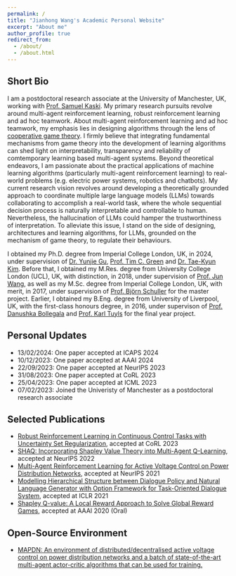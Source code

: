 ```yaml
---
permalink: /
title: "Jianhong Wang's Academic Personal Website"
excerpt: "About me"
author_profile: true
redirect_from: 
  - /about/
  - /about.html
---
```


Short Bio
-----
I am a postdoctoral research associate at the University of Manchester, UK, working with [Prof. Samuel Kaski](https://scholar.google.com/citations?user=uF6H9jMAAAAJ&hl=en). My primary research pursuits revolve around multi-agent reinforcement learning, robust reinforcement learning and ad hoc teamwork. About multi-agent reinforcement learning and ad hoc teamwork, my emphasis lies in designing algorithms through the lens of [cooperative game theory](https://en.wikipedia.org/wiki/Cooperative_game_theory). I firmly believe that integrating fundamental mechanisms from game theory into the development of learning algorithms can shed light on interpretability, transparency and reliability of comtemporary learning based multi-agent systems. Beyond theoretical endeavors, I am passionate about the practical applications of machine learning algorithms (particularly multi-agent reinforcement learning) to real-world problems (e.g. electric power systems, robotics and chatbots). My current research vision revolves around developing a theoretically grounded approach to coordinate multiple large language models (LLMs) towards collaborating to accomplish a real-world task, where the whole sequential decision process is naturally interpretable and controllable to human. Nevertheless, the hallucination of LLMs could hamper the trustworthiness of interpretation. To alleviate this issue, I stand on the side of designing, architectures and learning algorithms, for LLMs, grounded on the mechanism of game theory, to regulate their behaviours.

I obtained my Ph.D. degree from Imperial College London, UK, in 2024, under supervision of [Dr. Yunjie Gu](https://scholar.google.co.uk/citations?user=NyTj-m8AAAAJ&hl=en), [Prof. Tim C. Green](https://scholar.google.co.uk/citations?user=PWvm-uEAAAAJ&hl=en) and [Dr. Tae-Kyun Kim](https://scholar.google.co.uk/citations?user=j2WcLecAAAAJ&hl=en). Before that, I obtained my M.Res. degree from University College London (UCL), UK, with distinction, in 2018, under supervision of [Prof. Jun Wang](https://scholar.google.co.uk/citations?user=wIE1tY4AAAAJ&hl=en), as well as my M.Sc. degree from Imperial College London, UK, with merit, in 2017, under supervision of [Prof. Björn Schuller](https://scholar.google.com/citations?user=TxKNCSoAAAAJ&hl=en) for the master project. Earlier, I obtained my B.Eng. degree from University of Liverpool, UK, with the first-class honours degree, in 2016, under supervison of [Prof. Danushka Bollegala](https://scholar.google.com/citations?user=kLqCYLMAAAAJ&hl=en) and [Prof. Karl Tuyls](https://scholar.google.com/citations?user=cxRqeVwAAAAJ&hl=en) for the final year project.

Personal Updates
-----
- 13/02/2024: One paper accepted at ICAPS 2024
- 10/12/2023: One paper accepted at AAAI 2024
- 22/09/2023: One paper accepted at NeurIPS 2023
- 31/08/2023: One paper accepted at CoRL 2023
- 25/04/2023: One paper accepted at ICML 2023
- 07/02/2023: Joined the Univeristy of Manchester as a postdoctoral research associate

Selected Publications
-----
- [Robust Reinforcement Learning in Continuous Control Tasks with Uncertainty Set Regularization](https://arxiv.org/abs/2207.02016), accepted at CoRL 2023
- [SHAQ: Incorporating Shapley Value Theory into Multi-Agent Q-Learning](https://arxiv.org/abs/2105.15013), accepted at NeurIPS 2022
- [Multi-Agent Reinforcement Learning for Active Voltage Control on Power Distribution Networks](https://arxiv.org/abs/2110.14300), accepted at NeurIPS 2021
- [Modelling Hierarchical Structure between Dialogue Policy and Natural Language Generator with Option Framework for Task-Oriented Dialogue System](https://arxiv.org/abs/2006.06814), accepted at ICLR 2021
- [Shapley Q-value: A Local Reward Approach to Solve Global Reward Games](https://arxiv.org/abs/1907.05707), accepted at AAAI 2020 (Oral)

Open-Source Environment
-----
- [MAPDN: An environment of distributed/decentralised active voltage control on power distribution networks and a batch of state-of-the-art multi-agent actor-critic algorithms that can be used for training.](https://github.com/Future-Power-Networks/MAPDN)

